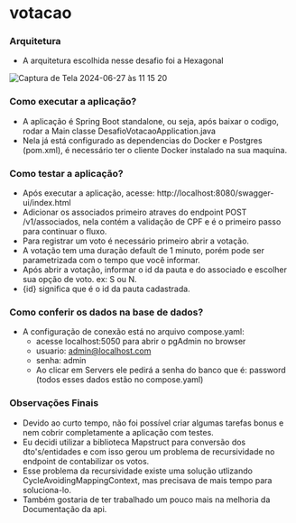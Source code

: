 # votacao

### Arquitetura 

- A arquitetura escolhida nesse desafio foi a Hexagonal

![Captura de Tela 2024-06-27 às 11 15 20](https://github.com/brunocassio/votacao/assets/6243187/b936c346-8ccb-4a33-b1f7-b38da35e6844)


### Como executar a aplicação?

- A aplicação é Spring Boot standalone, ou seja, após baixar o codigo, rodar a Main classe DesafioVotacaoApplication.java
- Nela já está configurado as dependencias do Docker e Postgres (pom.xml), é necessário ter o cliente Docker instalado na sua maquina.


### Como testar a aplicação?

- Após executar a aplicação, acesse: http://localhost:8080/swagger-ui/index.html
- Adicionar os associados primeiro atraves do endpoint POST /v1/associados, nela contém a validação de CPF e é o primeiro passo para continuar o fluxo.
- Para registrar um voto é necessário primeiro abrir a votação.
- A votação tem uma duração default de 1 minuto, porém pode ser parametrizada com o tempo que você informar.
- Após abrir a votação, informar o id da pauta e do associado e escolher sua opção de voto. ex: S ou N.
- {id} significa que é o id da pauta cadastrada.

### Como conferir os dados na base de dados?

- A configuração de conexão está no arquivo compose.yaml:
    - acesse localhost:5050 para abrir o pgAdmin no browser
    - usuario: admin@localhost.com
    - senha: admin
    - Ao clicar em Servers ele pedirá a senha do banco que é: password (todos esses dados estão no compose.yaml)

### Observações Finais

- Devido ao curto tempo, não foi possível criar algumas tarefas bonus e nem cobrir completamente a aplicação com testes.
- Eu decidi utilizar a biblioteca Mapstruct para conversão dos dto's/entidades e com isso gerou um problema de recursividade no endpoint de contabilizar os votos.
- Esse problema da recursividade existe uma solução utlizando CycleAvoidingMappingContext, mas precisava de mais tempo para soluciona-lo.
- Também gostaria de ter trabalhado um pouco mais na melhoria da Documentação da api.
